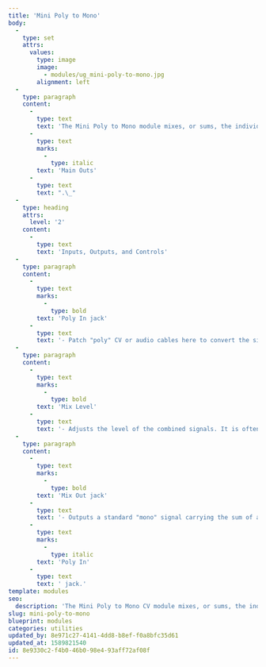 ```yaml
---
title: 'Mini Poly to Mono'
body:
  -
    type: set
    attrs:
      values:
        type: image
        image:
          - modules/ug_mini-poly-to-mono.jpg
        alignment: left
  -
    type: paragraph
    content:
      -
        type: text
        text: 'The Mini Poly to Mono module mixes, or sums, the individual signals carried by a "poly" CV or audio cable to a standard "mono" output jack. This module can be used, for example, to mix the individual audio signals, or voices, of a poly synth to a standard mono output so that it can be sent to the '
      -
        type: text
        marks:
          -
            type: italic
        text: 'Main Outs'
      -
        type: text
        text: ".\_"
  -
    type: heading
    attrs:
      level: '2'
    content:
      -
        type: text
        text: 'Inputs, Outputs, and Controls'
  -
    type: paragraph
    content:
      -
        type: text
        marks:
          -
            type: bold
        text: 'Poly In jack'
      -
        type: text
        text: '- Patch "poly" CV or audio cables here to convert the signals to standard "mono" cables.'
  -
    type: paragraph
    content:
      -
        type: text
        marks:
          -
            type: bold
        text: 'Mix Level'
      -
        type: text
        text: '- Adjusts the level of the combined signals. It is often necessary to attenuate the output to compensate for the increase in amplitude caused by summing multiple signals.'
  -
    type: paragraph
    content:
      -
        type: text
        marks:
          -
            type: bold
        text: 'Mix Out jack'
      -
        type: text
        text: '- Outputs a standard "mono" signal carrying the sum of all signals received by the '
      -
        type: text
        marks:
          -
            type: italic
        text: 'Poly In'
      -
        type: text
        text: ' jack.'
template: modules
seo:
  description: 'The Mini Poly to Mono CV module mixes, or sums, the individual signals carried by a "poly" CV or audio cable to a standard "mono" output jack.'
slug: mini-poly-to-mono
blueprint: modules
categories: utilities
updated_by: 8e971c27-4141-4dd8-b8ef-f0a8bfc35d61
updated_at: 1589821540
id: 8e9330c2-f4b0-46b0-98e4-93aff72af08f
---
```

